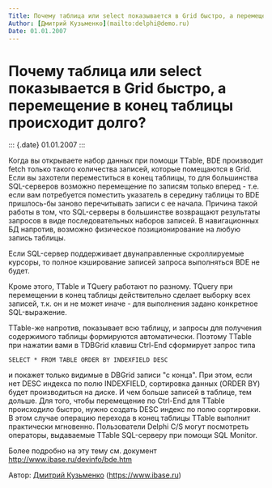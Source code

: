 ```yaml
---
Title: Почему таблица или select показывается в Grid быстро, а перемещение в конец таблицы происходит долго?
Author: [Дмитрий Кузьменко](mailto:delphi@demo.ru)
Date: 01.01.2007
---
```



Почему таблица или select показывается в Grid быстро, а перемещение в конец таблицы происходит долго?
=====================================================================================================

::: {.date}
01.01.2007
:::

Когда вы открываете набор данных при помощи TTable, BDE производит fetch
только такого количества записей, которые помещаются в Grid. Если вы
захотели переместиться в конец таблицы, то для большинства SQL-серверов
возможно перемещение по записям только вперед - т.е. если вам
потребуется поместить указатель в середину таблицы то BDE пришлось-бы
заново перечитывать записи с ее начала. Причина такой работы в том, что
SQL-серверы в большинстве возвращают результаты запросов в виде
последовательных наборов записей. В навигационных БД напротив, возможно
физическое позиционирование на любую запись таблицы.

Если SQL-сервер поддерживает двунаправленные скроллируемые курсоры, то
полное кэширование записей запроса выполняться BDE не будет.

Кроме этого, TTable и TQuery работают по разному. TQuery при перемещении
в конец таблицы действительно сделает выборку всех записей, т.к. он и не
может иначе - для выполнения задано конкретное SQL-выражение.

TTable-же напротив, показывает всю таблицу, и запросы для получения
содержимого таблицы формируются автоматически. Поэтому TTable при
нажатии вами в TDBGrid клавиш Ctrl-End сформирует запрос типа

    SELECT * FROM TABLE ORDER BY INDEXFIELD DESC 

и покажет только видимые в DBGrid записи "с конца". При этом, если нет
DESC индекса по полю INDEXFIELD, сортировка данных (ORDER BY) будет
производиться на диске. И чем больше записей в таблице, тем дольше. Для
того, чтобы перемещение по Ctrl-End для TTable происходило быстро, нужно
создать DESC индекс по полю сортировки. В этом случае операцию перехода
в конец таблицы TTable выполнит практически мгновенно. Пользователи
Delphi C/S могут посмотреть операторы, выдаваемые TTable SQL-серверу при
помощи SQL Monitor.

Более подробно на эту тему см. документ
http://www.ibase.ru/devinfo/bde.htm

Автор: [Дмитрий Кузьменко](mailto:delphi@demo.ru)
(<https://www.ibase.ru>)
